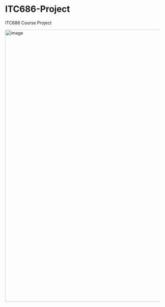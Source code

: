 # ITC686-Project
ITC686 Course Project

<img width="882" alt="image" src="https://user-images.githubusercontent.com/2248532/116351294-6fbb3a80-a7c1-11eb-86ea-f8ee220b6a6a.png">
